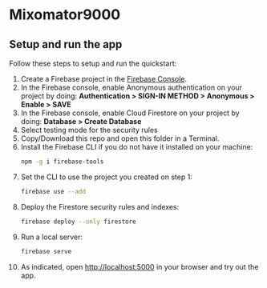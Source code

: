 # Mixomator9000

## Setup and run the app

Follow these steps to setup and run the quickstart:

 1. Create a Firebase project in the [Firebase Console](https://console.firebase.google.com).
 1. In the Firebase console, enable Anonymous authentication on your project by doing: **Authentication > SIGN-IN METHOD > Anonymous > Enable > SAVE**
 1. In the Firebase console, enable Cloud Firestore on your project by doing: **Database > Create Database**
 1. Select testing mode for the security rules
 1. Copy/Download this repo and open this folder in a Terminal.
 1. Install the Firebase CLI if you do not have it installed on your machine:
    ```bash
    npm -g i firebase-tools
    ```
 1. Set the CLI to use the project you created on step 1:
    ```bash
    firebase use --add
    ```
 1. Deploy the Firestore security rules and indexes:
    ```bash
    firebase deploy --only firestore
    ```
 1. Run a local server:
    ```bash
    firebase serve
    ```
 1. As indicated, open [http://localhost:5000](http://localhost:5000) in your browser and try out the app.
 